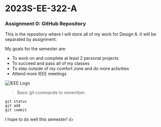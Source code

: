 # **2023S-EE-322-A**

### Assignment 0: GitHub Repository

This is the repository where I will store all of my work for Design 6. It will be separated by assignment.

My goals for the semester are:
- To work on and complete at least 2 personal projects
- To succeed and pass all of my classes
- To step outside of my comfort zone and do more activities
- Attend more IEEE meetings

![IEEE Logo](https://upload.wikimedia.org/wikipedia/commons/thumb/2/21/IEEE_logo.svg/1200px-IEEE_logo.svg.png)

> Basic git commands to remember:
```
git status
git add
git commit
```

I hope to do well this semester! 👍
